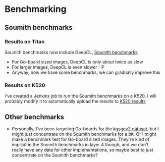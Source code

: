 # Benchmarking

## Soumith benchmarks

### Results on Titan

Soumith benchmarks now include DeepCL, [Soumith benchmarks](https://github.com/soumith/convnet-benchmarks)
* For Go-board sized images, DeepCL is only about twice as slow
* For larger images, DeepCL is even slower :-P
* Anyway, now we have some benchmarks, we can gradually improve this

### Results on K520

I've created a Jenkins job to run the Soumith benchmarks on a K520.  I will probably
modify it to automatically upload the results to 
[K520 results](http://hughperkins.github.io/DeepCL/benchmarking/index.html)

## Other benchmarks

* Personally, I've been targeting Go-boards for the [kgsgov2 dataset](https://github.com/hughperkins/kgsgo-dataset-preprocessor), but I might just concentrate on the Soumith benchmarks for a bit.  Or I might make a benchmark test for Go-board sized images.  They're kind of implicit in the Soumith benchmarks in layer 4 though, and we don't really have any data for other implementations, so maybe best to just concentrate on the Soumith benchmarks?


